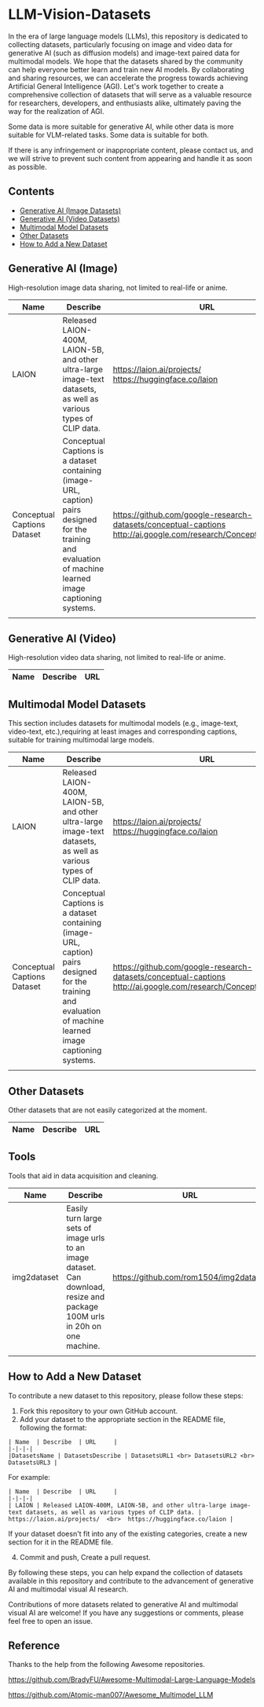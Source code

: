 # LLM-Vision-Datasets

In the era of large language models (LLMs), this repository is dedicated to collecting datasets, particularly focusing on image and video data for generative AI (such as diffusion models) and image-text paired data for multimodal models. We hope that the datasets shared by the community can help everyone better learn and train new AI models. By collaborating and sharing resources, we can accelerate the progress towards achieving Artificial General Intelligence (AGI). Let's work together to create a comprehensive collection of datasets that will serve as a valuable resource for researchers, developers, and enthusiasts alike, ultimately paving the way for the realization of AGI.

Some data is more suitable for generative AI, while other data is more suitable for VLM-related tasks. Some data is suitable for both.

If there is any infringement or inappropriate content, please contact us, and we will strive to prevent such content from appearing and handle it as soon as possible.

## Contents

- [Generative AI (Image Datasets)](#generative-ai-image)
- [Generative AI (Video Datasets)](#generative-ai-video)
- [Multimodal Model Datasets](#multimodal-model-datasets)
- [Other Datasets](#other-datasets)
- [How to Add a New Dataset](#how-to-add-a-new-dataset)

## Generative AI (Image)

High-resolution image data sharing, not limited to real-life or anime.

| Name  | Describe  | URL     |
|-|-|-|
| LAION | Released LAION-400M, LAION-5B, and other ultra-large image-text datasets, as well as various types of CLIP data. | https://laion.ai/projects/  <br>  https://huggingface.co/laion |
| Conceptual Captions Dataset |Conceptual Captions is a dataset containing (image-URL, caption) pairs designed for the training and evaluation of machine learned image captioning systems. | https://github.com/google-research-datasets/conceptual-captions  <br>  http://ai.google.com/research/ConceptualCaptions|
||||


## Generative AI (Video)

High-resolution video data sharing, not limited to real-life or anime.

| Name  | Describe  | URL     |
|-|-|-|

## Multimodal Model Datasets

This section includes datasets for multimodal models (e.g., image-text, video-text, etc.),requiring at least images and corresponding captions, suitable for training multimodal large models.

| Name  | Describe  | URL     |
|-|-|-|
| LAION | Released LAION-400M, LAION-5B, and other ultra-large image-text datasets, as well as various types of CLIP data. | https://laion.ai/projects/  <br>  https://huggingface.co/laion |
| Conceptual Captions Dataset |Conceptual Captions is a dataset containing (image-URL, caption) pairs designed for the training and evaluation of machine learned image captioning systems. | https://github.com/google-research-datasets/conceptual-captions  <br>  http://ai.google.com/research/ConceptualCaptions|
||||

## Other Datasets

Other datasets that are not easily categorized at the moment.

| Name  | Describe  | URL     |
|-|-|-|

## Tools

Tools that aid in data acquisition and cleaning.

| Name  | Describe  | URL     |
|-|-|-|
|img2dataset |Easily turn large sets of image urls to an image dataset. Can download, resize and package 100M urls in 20h on one machine. | https://github.com/rom1504/img2dataset|
| | | | 

## How to Add a New Dataset

To contribute a new dataset to this repository, please follow these steps:

1. Fork this repository to your own GitHub account.
2. Add your dataset to the appropriate section in the README file, following the format:

```
| Name  | Describe  | URL     |
|-|-|-|
|DatasetsName | DatasetsDescribe | DatasetsURL1 <br> DatasetsURL2 <br> DatasetsURL3 |
```

For example:
```
| Name  | Describe  | URL     |
|-|-|-|
| LAION | Released LAION-400M, LAION-5B, and other ultra-large image-text datasets, as well as various types of CLIP data. | https://laion.ai/projects/  <br>  https://huggingface.co/laion |
```
If your dataset doesn't fit into any of the existing categories, create a new section for it in the README file.

4. Commit and push, Create a pull request.

By following these steps, you can help expand the collection of datasets available in this repository and contribute to the advancement of generative AI and multimodal visual AI research.

Contributions of more datasets related to generative AI and multimodal visual AI are welcome! If you have any suggestions or comments, please feel free to open an issue.

## Reference 

Thanks to the help from the following Awesome repositories.

https://github.com/BradyFU/Awesome-Multimodal-Large-Language-Models

https://github.com/Atomic-man007/Awesome_Multimodel_LLM